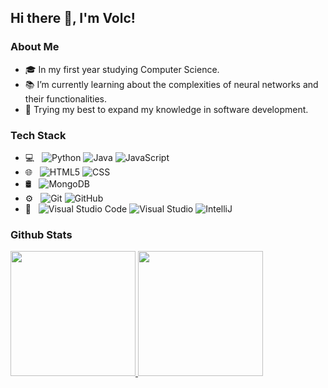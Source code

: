 ## Hi there 👋, I'm Volc!

### About Me
  - 🎓 In my first year studying Computer Science.
  - 📚 I’m currently learning about the complexities of neural networks and their functionalities.
  - 🌱 Trying my best to expand my knowledge in software development.

### Tech Stack
- 💻 &nbsp;
  ![Python](https://img.shields.io/badge/-Python-333333?style=flat&logo=python)
  ![Java](https://img.shields.io/badge/-Java-333333?style=flat&logo=java&logoColor=007396)
  ![JavaScript](https://img.shields.io/badge/-JavaScript-333333?style=flat&logo=javascript)
- 🌐 &nbsp;
  ![HTML5](https://img.shields.io/badge/-HTML5-333333?style=flat&logo=HTML5)
  ![CSS](https://img.shields.io/badge/-CSS-333333?style=flat&logo=CSS3&logoColor=1572B6)
- 🛢 &nbsp;
  ![MongoDB](https://img.shields.io/badge/-MongoDB-333333?style=flat&logo=mongodb)
- ⚙️ &nbsp;
  ![Git](https://img.shields.io/badge/-Git-333333?style=flat&logo=git)
  ![GitHub](https://img.shields.io/badge/-GitHub-333333?style=flat&logo=github)
- 🔧 &nbsp;
  ![Visual Studio Code](https://img.shields.io/badge/-Visual%20Studio%20Code-333333?style=flat&logo=visual-studio-code&logoColor=007ACC)
  ![Visual Studio](https://img.shields.io/badge/-PyCharm-333333?style=flat&logo=visual-studio)
  ![IntelliJ](https://img.shields.io/badge/-IntelliJ-333333?style=flat&logo=intellij-idea&logoColor=2C2255)

### Github Stats
<a href="https://github.com/volcaronitee1">
  <img height="200em" src="https://github-readme-stats.vercel.app/api?username=volcaronitee1&theme=vue-dark&show_icons=true&count_private=true" />
  <img height="200em" src="https://github-readme-stats.vercel.app/api/top-langs/?username=volcaronitee1&theme=vue-dark&show_icons=true&count_private=true" />
</a>
